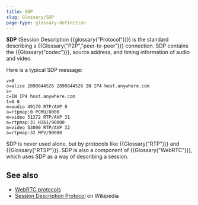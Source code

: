 ```yaml
---
title: SDP
slug: Glossary/SDP
page-type: glossary-definition
---
```




**SDP** (Session Description {{glossary("Protocol")}}) is the standard describing a {{Glossary("P2P","peer-to-peer")}} connection. SDP contains the {{Glossary("codec")}}, source address, and timing information of audio and video.

Here is a typical SDP message:

```plain
v=0
o=alice 2890844526 2890844526 IN IP4 host.anywhere.com
s=
c=IN IP4 host.anywhere.com
t=0 0
m=audio 49170 RTP/AVP 0
a=rtpmap:0 PCMU/8000
m=video 51372 RTP/AVP 31
a=rtpmap:31 H261/90000
m=video 53000 RTP/AVP 32
a=rtpmap:32 MPV/90000
```

SDP is never used alone, but by protocols like {{Glossary("RTP")}} and {{Glossary("RTSP")}}. SDP is also a component of {{Glossary("WebRTC")}}, which uses SDP as a way of describing a session.

## See also

- [WebRTC protocols](/Web/API/WebRTC_API/Protocols)
- [Session Description Protocol](https://en.wikipedia.org/wiki/Session_Description_Protocol) on Wikipedia
